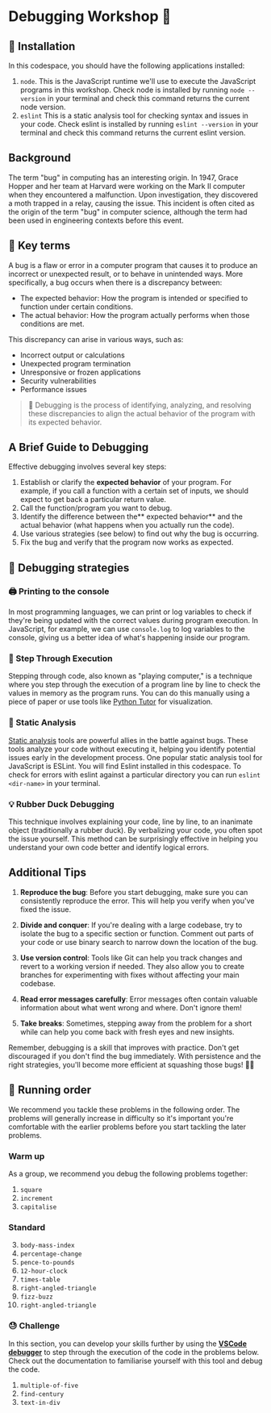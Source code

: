 # Debugging Workshop 🐛

## 🧰 Installation

In this codespace, you should have the following applications installed:

1. `node`. This is the JavaScript runtime we'll use to execute the JavaScript programs in this workshop. Check node is installed by running `node --version` in your terminal and check this command returns the current node version.
1. `eslint` This is a static analysis tool for checking syntax and issues in your code. Check eslint is installed by running `eslint --version` in your terminal and check this command returns the current eslint version.

## Background

The term "bug" in computing has an interesting origin. In 1947, Grace Hopper and her team at Harvard were working on the Mark II computer when they encountered a malfunction. Upon investigation, they discovered a moth trapped in a relay, causing the issue. This incident is often cited as the origin of the term "bug" in computer science, although the term had been used in engineering contexts before this event.

## 📖 Key terms

A bug is a flaw or error in a computer program that causes it to produce an incorrect or unexpected result, or to behave in unintended ways. More specifically, a bug occurs when there is a discrepancy between:

- The expected behavior: How the program is intended or specified to function under certain conditions.
- The actual behavior: How the program actually performs when those conditions are met.

This discrepancy can arise in various ways, such as:

- Incorrect output or calculations
- Unexpected program termination
- Unresponsive or frozen applications
- Security vulnerabilities
- Performance issues

> 🔑 Debugging is the process of identifying, analyzing, and resolving these discrepancies to align the actual behavior of the program with its expected behavior.

## A Brief Guide to Debugging

Effective debugging involves several key steps:

1. Establish or clarify the **expected behavior** of your program. 
For example, if you call a function with a certain set of inputs, we should expect to get back a particular return value.
2. Call the function/program you want to debug.
3. Identify the difference between the** expected behavior** and the actual behavior (what happens when you actually run the code).
4. Use various strategies (see below) to find out why the bug is occurring.
5. Fix the bug and verify that the program now works as expected.

## 🧭 Debugging strategies

### 🖨️ Printing to the console
In most programming languages, we can print or log variables to check if they're being updated with the correct values during program execution. In JavaScript, for example, we can use `console.log` to log variables to the console, giving us a better idea of what's happening inside our program.

### 👣 Step Through Execution
Stepping through code, also known as "playing computer," is a technique where you step through the execution of a program line by line to check the values in memory as the program runs. You can do this manually using a piece of paper or use tools like [Python Tutor](https://pythontutor.com/visualize.html#mode=edit) for visualization.

### 🔬 Static Analysis
[Static analysis](https://www.perforce.com/blog/sca/what-static-analysis#static-01) tools are powerful allies in the battle against bugs. These tools analyze your code without executing it, helping you identify potential issues early in the development process. One popular static analysis tool for JavaScript is ESLint. You will find Eslint installed in this codespace. To check for errors with eslint against a particular directory you can run `eslint <dir-name>` in your terminal.

### 💡 Rubber Duck Debugging
This technique involves explaining your code, line by line, to an inanimate object (traditionally a rubber duck). By verbalizing your code, you often spot the issue yourself. This method can be surprisingly effective in helping you understand your own code better and identify logical errors.

## Additional Tips

1. **Reproduce the bug**: Before you start debugging, make sure you can consistently reproduce the error. This will help you verify when you've fixed the issue.

2. **Divide and conquer**: If you're dealing with a large codebase, try to isolate the bug to a specific section or function. Comment out parts of your code or use binary search to narrow down the location of the bug.

3. **Use version control**: Tools like Git can help you track changes and revert to a working version if needed. They also allow you to create branches for experimenting with fixes without affecting your main codebase.

4. **Read error messages carefully**: Error messages often contain valuable information about what went wrong and where. Don't ignore them!

5. **Take breaks**: Sometimes, stepping away from the problem for a short while can help you come back with fresh eyes and new insights.

Remember, debugging is a skill that improves with practice. Don't get discouraged if you don't find the bug immediately. With persistence and the right strategies, you'll become more efficient at squashing those bugs! 🐛💪

## 🎢 Running order

We recommend you tackle these problems in the following order. The problems will generally increase in difficulty so it's important you're comfortable with the earlier problems before you start tackling the later problems.

### Warm up

As a group, we recommend you debug the following problems together:

1. `square`
2. `increment`
3. `capitalise`

### Standard

3. `body-mass-index`
4. `percentage-change`
1. `pence-to-pounds`
5. `12-hour-clock`
6. `times-table`
7. `right-angled-triangle`
8. `fizz-buzz`
9. `right-angled-triangle`

### 😓 Challenge

In this section, you can develop your skills further by using the [**VSCode debugger**](https://code.visualstudio.com/docs/editor/debugging) to step through the execution of the code in the problems below. Check out the documentation to familiarise yourself with this tool and debug the code.

1. `multiple-of-five`
1. `find-century`
1. `text-in-div`

